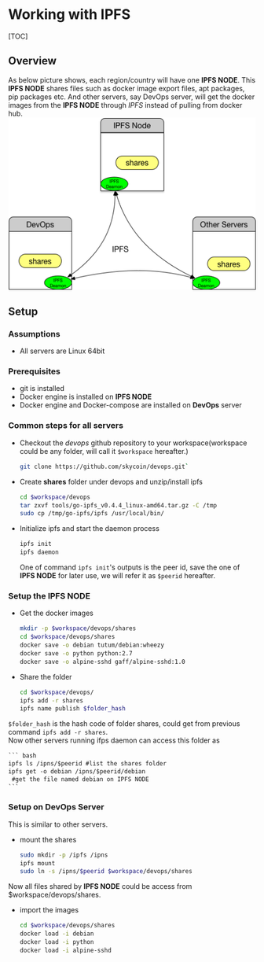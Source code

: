 # Working with IPFS
[TOC]
## Overview
As below picture shows, each region/country will have one **IPFS NODE**. This **IPFS NODE** shares files such as docker image export files, apt packages, pip packages etc. And other servers, say DevOps server, will get the docker images from the **IPFS NODE** through *IPFS* instead of pulling from docker hub.    
![](images/ipfs_layout.png)
## Setup
### Assumptions
* All servers are Linux 64bit

### Prerequisites
* git is installed
* Docker engine is installed on **IPFS NODE**
* Docker engine and Docker-compose are installed on **DevOps** server

### Common steps for all servers
* Checkout the *devops* github repository to your workspace(workspace could be any folder, will call it `$workspace` hereafter.)   

  ``` bash
  git clone https://github.com/skycoin/devops.git`
  ```
* Create **shares** folder under devops and unzip/install ipfs  

  ```bash
  cd $workspace/devops
  tar zxvf tools/go-ipfs_v0.4.4_linux-amd64.tar.gz -C /tmp
  sudo cp /tmp/go-ipfs/ipfs /usr/local/bin/
  ```
  
* Initialize ipfs and start the daemon process

  ``` bash
  ipfs init 
  ipfs daemon
  ```
  One of command `ipfs init`'s outputs is the peer id, save the one of **IPFS NODE** for later use, we will refer it as `$peerid` hereafter.
  
### Setup the IPFS NODE
* Get the docker images

    ``` bash
    mkdir -p $workspace/devops/shares
    cd $workspace/devops/shares
    docker save -o debian tutum/debian:wheezy
    docker save -o python python:2.7
    docker save -o alpine-sshd gaff/alpine-sshd:1.0
    ```

* Share the folder

    ``` bash
    cd $workspace/devops/
    ipfs add -r shares
    ipfs name publish $folder_hash
    ```
`$folder_hash` is the hash code of folder shares, could get from previous command `ipfs add -r shares`.   
Now other servers running ifps daemon can access this folder as 

    ``` bash
    ipfs ls /ipns/$peerid #list the shares folder
    ipfs get -o debian /ipns/$peerid/debian 
     #get the file named debian on IPFS NODE
    ```
    
### Setup on DevOps Server
This is similar to other servers. 

* mount the shares

    ``` bash
    sudo mkdir -p /ipfs /ipns
    ipfs mount
    sudo ln -s /ipns/$peerid $workspace/devops/shares
    ```
Now all files shared by **IPFS NODE** could be access from $workspace/devops/shares.
* import the images

    ``` bash
    cd $workspace/devops/shares
    docker load -i debian
    docker load -i python
    docker load -i alpine-sshd
    ```
